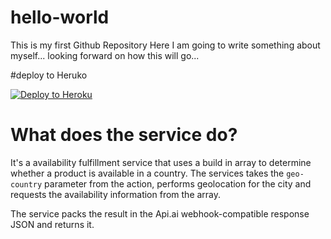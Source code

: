 # hello-world
This is my first Github Repository
Here I am going to write something about myself... looking forward on how this will go...


#deploy to Heruko

[![Deploy to Heroku](https://www.herokucdn.com/deploy/button.svg)](https://heroku.com/deploy)

# What does the service do?
It's a availability fulfillment service that uses a build in array to determine whether a product is available in a country. The services takes the `geo-country` parameter from the action, performs geolocation for the city and requests the availability information from the array. 

The service packs the result in the Api.ai webhook-compatible response JSON and returns it.
